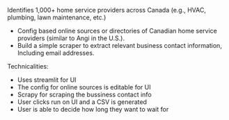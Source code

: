 Identifies 1,000+ home service providers across Canada (e.g., HVAC, plumbing, lawn maintenance, etc.)
  - Config based online sources or directories of Canadian home service providers (similar to Angi in the U.S.).
  - Build a simple scraper to extract relevant business contact information, Including email addresses.


Technicalities: 
- Uses streamlit for UI
- The config for online sources is editable for UI
- Scrapy for scraping the bussiness contact info
- User clicks run on UI and a CSV is generated
- User is able to decide how long they want to wait for 

